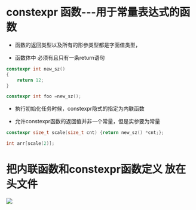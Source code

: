 # constexpr 函数---用于常量表达式的函数

* 函数的返回类型以及所有的形参类型都是字面值类型，

* 函数体中 必须有且只有一条return语句

```cpp
constexpr int new_sz()
{
    return 12;
}

constexpr int foo =new_sz();

```
* 执行初始化任务时候，constexpr隐式的指定为内联函数

* 允许constexpr函数的返回值并非一个常量，但是实参要为常量
```cpp
constexpr size_t scale(size_t cnt) {return new_sz() *cnt;};

int arr[scale(2)];

```



#  把内联函数和constexpr函数定义 放在头文件

![](https://github.com/LiuChuang0059/learn_cpp/blob/master/chapter_6/6.5Language-Characteristics/%E5%86%85%E8%81%94%E5%87%BD%E6%95%B0-%E5%A4%B4%E6%96%87%E4%BB%B6.png)
